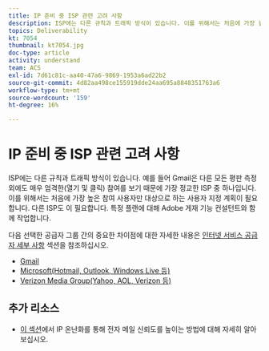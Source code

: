 ```yaml
---
title: IP 준비 중 ISP 관련 고려 사항
description: ISP에는 다른 규칙과 트래픽 방식이 있습니다. 이를 위해서는 처음에 가장 높은 참여 사용자만 대상으로 하는 사용자 지정 계획이 필요합니다.
topics: Deliverability
kt: 7054
thumbnail: kt7054.jpg
doc-type: article
activity: understand
team: ACS
exl-id: 7d61c81c-aa40-47a6-9869-1953a6ad22b2
source-git-commit: 4d82aa498ce155919dde24aa695a8848351763a6
workflow-type: tm+mt
source-wordcount: '159'
ht-degree: 16%

---
```


# IP 준비 중 ISP 관련 고려 사항

ISP에는 다른 규칙과 트래픽 방식이 있습니다. 예를 들어 Gmail은 다른 모든 평판 측정 외에도 매우 엄격한(열기 및 클릭) 참여를 보기 때문에 가장 정교한 ISP 중 하나입니다. 이를 위해서는 처음에 가장 높은 참여 사용자만 대상으로 하는 사용자 지정 계획이 필요합니다. 다른 ISP도 이 필요합니다. 특정 플랜에 대해 Adobe 게재 기능 컨설턴트와 함께 작업합니다.

다음 선택한 공급자 그룹 간의 중요한 차이점에 대한 자세한 내용은 [인터넷 서비스 공급자 세부 사항](/help/internet-service-provider-specifics/overview.md) 섹션을 참조하십시오.

* [Gmail](/help/internet-service-provider-specifics/gmail.md)
* [Microsoft(Hotmail, Outlook, Windows Live 등)](/help/internet-service-provider-specifics/microsoft.md)
* [Verizon Media Group(Yahoo, AOL, Verizon 등)](/help/internet-service-provider-specifics/verizon-media-group.md)

## 추가 리소스

* [이 섹션](/help/additional-resources/increase-reputation-with-ip-warming.md)에서 IP 온난화를 통해 전자 메일 신뢰도를 높이는 방법에 대해 자세히 알아보십시오.
